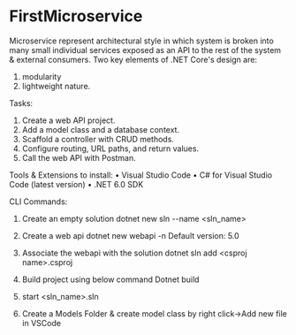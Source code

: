 # FirstMicroservice
Microservice represent architectural style in which system is broken into many small individual services exposed as an API to the rest of the system & external consumers.
Two key elements of .NET Core's design are:
1.	modularity 
2.	lightweight nature.

Tasks:
1.	Create a web API project.
2.	Add a model class and a database context.
3.	Scaffold a controller with CRUD methods.
4.	Configure routing, URL paths, and return values.
5.	Call the web API with Postman.

Tools & Extensions to install: 
•	Visual Studio Code
•	C# for Visual Studio Code (latest version)
•	.NET 6.0 SDK

CLI Commands:
1.	Create an empty solution
dotnet new sln --name <sln_name>
2.	Create a web api 
dotnet new webapi -n <apiname>
Default version: 5.0

3.	Associate the webapi with the solution
dotnet sln add <api>\<csproj name>.csproj

4.	Build project using below command
Dotnet build
5.	start <sln_name>.sln
6.	Create a Models Folder & create model class by right click->Add new file in VSCode
